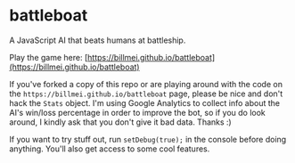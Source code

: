 
battleboat
==========

A JavaScript AI that beats humans at battleship.

Play the game here: [https://billmei.github.io/battleboat](https://billmei.github.io/battleboat)

If you've forked a copy of this repo or are playing around with the code on the `https://billmei.github.io/battleboat` page, please be nice and don't hack the `Stats` object. I'm using Google Analytics to collect info about the AI's win/loss percentage in order to improve the bot, so if you do look around, I kindly ask that you don't give it bad data. Thanks :)

If you want to try stuff out, run `setDebug(true);` in the console before doing anything. You'll also get access to some cool features.
